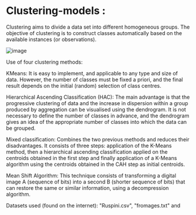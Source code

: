 # Clustering-models : 

Clustering aims to divide a data set into different homogeneous groups. The objective of clustering is to 
construct classes automatically based on the available instances (or observations).

![image](https://user-images.githubusercontent.com/121105876/235478496-1152e343-5100-4723-b04e-e9b822fcdc96.png)

Use of four clustering methods: 

KMeans: It is easy to implement, and applicable to any type and size of data. However, the number of classes must be fixed a priori, and the final result depends on the initial (random) selection of class centres.

Hierarchical Ascending Classification (HAC): The main advantage is that the progressive clustering of data and the increase in dispersion within a group produced by aggregation can be visualised using the dendrogram. It is not necessary to define the number of classes in advance, and the dendrogram gives an idea of the appropriate number of classes into which the data can be grouped.

Mixed classification: Combines the two previous methods and reduces their disadvantages. It consists of three steps: application of the K-Means method, then a hierarchical ascending classification applied on the centroids obtained in the first step and finally application of a K-Means algorithm using the centroids obtained in the CAH step as initial centroids.  

Mean Shift Algorithm: This technique consists of transforming a digital image A (sequence of bits) into a second B (shorter sequence of bits) that can restore the same or similar information, using a decompression algorithm.

Datasets used (found on the internet): "Ruspini.csv", "fromages.txt" and 
